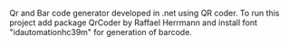 Qr and Bar code generator developed in .net using QR coder.
To run this project add package QrCoder by Raffael Herrmann 
and install font "idautomationhc39m" for generation of barcode.
